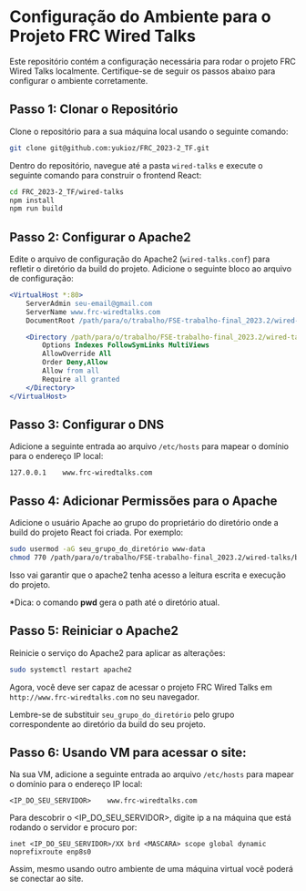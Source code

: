 # Configuração do Ambiente para o Projeto FRC Wired Talks

Este repositório contém a configuração necessária para rodar o projeto FRC Wired Talks localmente. Certifique-se de seguir os passos abaixo para configurar o ambiente corretamente.

## Passo 1: Clonar o Repositório

Clone o repositório para a sua máquina local usando o seguinte comando:

```bash
git clone git@github.com:yukioz/FRC_2023-2_TF.git
```

Dentro do repositório, navegue até a pasta `wired-talks` e execute o seguinte comando para construir o frontend React:

```bash
cd FRC_2023-2_TF/wired-talks
npm install
npm run build
```

## Passo 2: Configurar o Apache2

Edite o arquivo de configuração do Apache2 (`wired-talks.conf`) para refletir o diretório da build do projeto. Adicione o seguinte bloco ao arquivo de configuração:

```apache
<VirtualHost *:80>
    ServerAdmin seu-email@gmail.com
    ServerName www.frc-wiredtalks.com
    DocumentRoot /path/para/o/trabalho/FSE-trabalho-final_2023.2/wired-talks/build

    <Directory /path/para/o/trabalho/FSE-trabalho-final_2023.2/wired-talks/build>
        Options Indexes FollowSymLinks MultiViews
        AllowOverride All
        Order Deny,Allow
        Allow from all
        Require all granted
    </Directory>
</VirtualHost>
```

## Passo 3: Configurar o DNS

Adicione a seguinte entrada ao arquivo `/etc/hosts` para mapear o domínio para o endereço IP local:

```
127.0.0.1    www.frc-wiredtalks.com
```

## Passo 4: Adicionar Permissões para o Apache

Adicione o usuário Apache ao grupo do proprietário do diretório onde a build do projeto React foi criada. Por exemplo:

```bash
sudo usermod -aG seu_grupo_do_diretório www-data
chmod 770 /path/para/o/trabalho/FSE-trabalho-final_2023.2/wired-talks/build
```

Isso vai garantir que o apache2 tenha acesso a leitura escrita e execução do projeto.

*Dica: o comando __pwd__ gera o path até o diretório atual.

## Passo 5: Reiniciar o Apache2

Reinicie o serviço do Apache2 para aplicar as alterações:

```bash
sudo systemctl restart apache2
```

Agora, você deve ser capaz de acessar o projeto FRC Wired Talks em `http://www.frc-wiredtalks.com` no seu navegador.



Lembre-se de substituir `seu_grupo_do_diretório` pelo grupo correspondente ao diretório da build do seu projeto.


## Passo 6: Usando VM para acessar o site:

Na sua VM, adicione a seguinte entrada ao arquivo `/etc/hosts` para mapear o domínio para o endereço IP local:

```
<IP_DO_SEU_SERVIDOR>    www.frc-wiredtalks.com
```

Para descobrir o <IP_DO_SEU_SERVIDOR>, digite ip a na máquina que está rodando o servidor e procuro por:

```
inet <IP_DO_SEU_SERVIDOR>/XX brd <MASCARA> scope global dynamic noprefixroute enp8s0
```
Assim, mesmo usando outro ambiente de uma máquina virtual você poderá se conectar ao site.